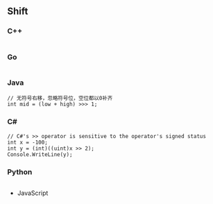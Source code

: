 ## Shift
### C++
```
```
### Go
```

```
### Java
```
// 无符号右移，忽略符号位，空位都以0补齐
int mid = (low + high) >>> 1;

```
### C#
```  
// C#'s >> operator is sensitive to the operator's signed status
int x = -100;
int y = (int)((uint)x >> 2);
Console.WriteLine(y);
```
### Python
```

```
- JavaScript
```
```